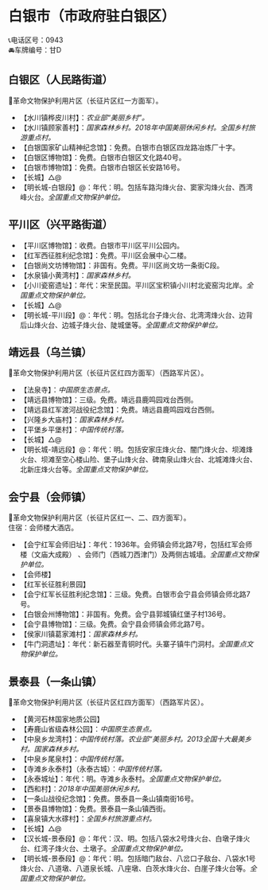 # 白银市（市政府驻白银区）  
📞电话区号：0943  
🚘车牌编号：甘D  

## 白银区（人民路街道）  
🚩革命文物保护利用片区（长征片区红一方面军）。   
* 【水川镇桦皮川村】：*农业部“美丽乡村”。*  
* 【水川镇顾家善村】：*国家森林乡村。2018年中国美丽休闲乡村。全国乡村旅游重点村。*  
* 【白银国家矿山精神纪念馆】：免费。白银市白银区四龙路冶炼厂十字。   
* 【白银区博物馆】：免费。白银市白银区文化路40号。   
* 【白银市博物馆】：免费。白银市白银区长安路16号。   
* 【长城】△@  
* 【明长城-白银段】@：年代：明。包括车路沟烽火台、窦家沟烽火台、西湾峰火台。*全国重点文物保护单位。*  

## 平川区（兴平路街道）  
* 【平川区博物馆】：收费。白银市平川区平川公园内。   
* 【红军西征胜利纪念馆】：免费。平川区会展中心二楼。   
* 【白银尚文坊博物馆】：非国有。免费。平川区尚文坊一条街C段。   
* 【水泉镇小黄湾村】：*国家森林乡村。*  
* 【小川瓷窑遗址】：年代：宋至民国。平川区宝积镇小川村北瓷窑沟北岸。*全国重点文物保护单位。*  
* 【长城】△@  
* 【明长城-平川段】@：年代：明。包括北台子烽火台、北湾湾烽火台、边背后山烽火台、边城子烽火台、陡城堡等。*全国重点文物保护单位。*  

## 靖远县（乌兰镇）  
🚩革命文物保护利用片区（长征片区红四方面军）（西路军片区）。   
* 【法泉寺】：*中国原生态景点。*  
* 【靖远县博物馆】：三级。免费。靖远县鹿鸣园戏台西侧。   
* 【靖远县红军渡河战役纪念馆】：免费。靖远县鹿鸣园戏台西侧。   
* 【兴隆乡大庙村】：*国家森林乡村。*  
* 【平堡乡平堡村】：*中国传统村落。*  
* 【长城】△@  
* 【明长城-靖远段】@：年代：明。包括安家庄烽火台、闇门烽火台、坝滩烽火台、坝滩至空心楼山险、堡子山烽火台、碑南泉山烽火台、北城滩烽火台、北新庄烽火台等。*全国重点文物保护单位。*  

## 会宁县（会师镇）  
🚩革命文物保护利用片区（长征片区红一、二、四方面军）。   
住宿：会师楼大酒店。   
* 【会宁红军会师旧址】：年代：1936年。会师镇会师北路7号，包括红军会师楼（文庙大成殿） 、会师门（西城刀西津门）及两侧古城墙。*全国重点文物保护单位。*  
* 【会师楼】  
* 【红军长征胜利景园】  
* 【会宁红军长征胜利纪念馆】：三级。免费。白银市会宁县会师镇会师北路7号。   
* 【白银会州博物馆】：非国有。免费。会宁县郭城镇红堡子村136号。   
* 【会宁县博物馆】：三级。免费。会宁县会师镇会师北路7号。   
* 【侯家川镇葛家滩村】：*国家森林乡村。*  
* 【牛门洞遗址】：年代：新石器至青铜时代。头寨子镇牛门洞村。*全国重点文物保护单位。*  

## 景泰县（一条山镇）  
🚩革命文物保护利用片区（长征片区红四方面军）（西路军片区）。   
* 【黄河石林国家地质公园】  
* 【寿鹿山省级森林公园】：*中国原生态景点。*  
* 【中泉乡龙湾村】：*中国传统村落。农业部“美丽乡村。2013全国十大最美乡村。国家森林乡村。*  
* 【中泉乡尾泉村】：*中国传统村落。*  
* 【寺滩乡永泰村】（永泰古城）：*中国传统村落。*  
* 【永泰城址】：年代：明。寺滩乡永泰村。*全国重点文物保护单位。*  
* 【西和村】：*2018年中国美丽休闲乡村。*  
* 【一条山战役纪念馆】：免费。景泰县一条山镇南街16号。   
* 【景泰县博物馆】：免费。景泰县一条山镇西街。   
* 【喜泉镇大水䃎村】：*全国乡村旅游重点村。*  
* 【长城】△@  
* 【汉长城-景泰段】@：年代：汉、明。包括八袋水2号烽火台、白墩子烽火台、红湾子烽火台、土墩子。*全国重点文物保护单位。*  
* 【明长城-景泰段】@：年代：明。包括暗门敌台、八岔口子敌台、八袋水1号烽火台、八道墩、八道泉长城、八座墩、白茨水烽火台、白崖子烽火台等。*全国重点文物保护单位。*  